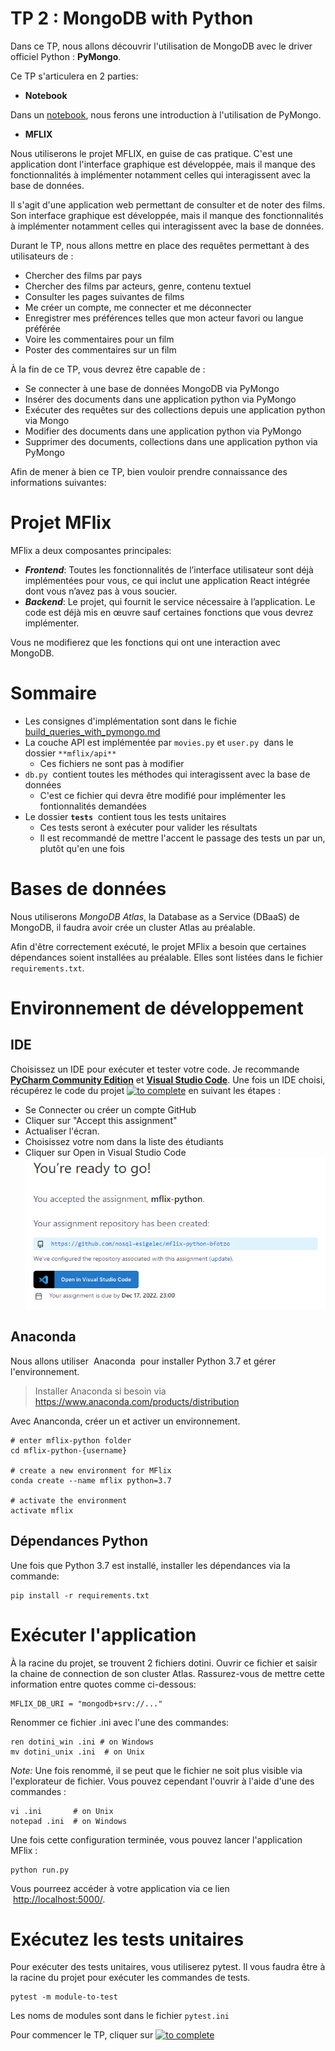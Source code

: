 # TP 2 : MongoDB with Python

Dans ce TP, nous allons découvrir l'utilisation de MongoDB avec le driver officiel Python : **PyMongo**.

Ce TP s'articulera en 2 parties:
- **Notebook** 

Dans un [notebook](getting_started_with_pymongo.ipynb), nous ferons une introduction à l'utilisation de PyMongo.
- **MFLIX**

Nous utiliserons le projet MFLIX, en guise de cas pratique. C'est une application dont l'interface graphique est développée, mais il manque des fonctionnalités à implémenter notamment celles qui interagissent avec la base de données. 
 
Il s'agit d'une application web permettant de consulter et de noter des films.
Son interface graphique est développée, mais il manque des fonctionnalités à implémenter notamment celles qui interagissent avec la base de données. 

Durant le TP, nous allons mettre en place des requêtes permettant à des utilisateurs de :

- Chercher des films par pays 
- Chercher des films par acteurs, genre, contenu textuel
- Consulter les pages suivantes de films 
- Me créer un compte, me connecter et me déconnecter 
- Enregistrer mes préférences telles que mon acteur favori ou langue préférée 
- Voire les commentaires pour un film 
- Poster des commentaires sur un film 

À la fin de ce TP, vous devrez être capable de :

- Se connecter à une base de données MongoDB via PyMongo
- Insérer des documents dans une application python via PyMongo
- Exécuter des requêtes sur des collections depuis une application python via Mongo
- Modifier des documents dans une application python via PyMongo
- Supprimer des documents, collections dans une application python via PyMongo

Afin de mener à bien ce TP, bien vouloir prendre connaissance des informations suivantes:

# Projet MFlix 

MFlix a deux composantes principales:

-   **_Frontend_**: Toutes les fonctionnalités de l’interface utilisateur sont déjà implémentées pour vous, ce qui inclut une application React intégrée dont vous n’avez pas à vous soucier.
-   **_Backend_**: Le projet, qui fournit le service nécessaire à l’application. Le code est déjà mis en œuvre sauf certaines fonctions que vous devrez implémenter.

Vous ne modifierez que les fonctions qui ont une interaction avec MongoDB.
# Sommaire

-   Les consignes d'implémentation sont dans le fichie [build_queries_with_pymongo.md](build_queries_with_pymongo.md)
-   La couche API est implémentée par `movies.py` et `user.py`  dans le dossier ``**mflix/api**`` 
    -   Ces fichiers ne sont pas à modifier
-   `db.py`  contient toutes les méthodes qui interagissent avec la base de données
    -   C'est ce fichier qui devra être modifié pour implémenter les fontionnalités demandées
-   Le dossier **``tests``**  contient tous les tests unitaires
    - Ces tests seront à exécuter pour valider les résultats
    - Il est recommandé de mettre l'accent le passage des tests un par un, plutôt qu'en une fois 
# Bases de données

Nous utiliserons _MongoDB Atlas_, la Database as a Service (DBaaS) de MongoDB, il faudra avoir crée un cluster Atlas au préalable. 

Afin d'être correctement exécuté, le projet MFlix a besoin que certaines dépendances soient installées au préalable. Elles sont listées dans le fichier `requirements.txt`.

# Environnement de développement 

## IDE
Choisissez un IDE pour exécuter et tester votre code. Je recommande **[PyCharm Community Edition](https://www.jetbrains.com/pycharm/download/)** et **[Visual Studio Code](https://code.visualstudio.com/)**.
Une fois un IDE choisi, récupérez le code du projet [![to complete](https://img.shields.io/badge/MFLIX!-2ea44f)](https://classroom.github.com/a/OMzGRSF0) en suivant les étapes :
- Se Connecter ou créer un compte GitHub 
- Cliquer sur "Accept this assignment"
- Actualiser l'écran. 
- Choisissez votre nom dans la liste des étudiants
- Cliquer sur Open in Visual Studio Code
![img.png](../data/images/classroom-assignment.png)

## Anaconda
Nous allons utiliser  Anaconda  pour installer Python 3.7 et gérer l'environnement.
> Installer Anaconda si besoin via https://www.anaconda.com/products/distribution

Avec Ananconda, créer un et activer un environnement. 

```shell
# enter mflix-python folder
cd mflix-python-{username}

# create a new environment for MFlix
conda create --name mflix python=3.7

# activate the environment
activate mflix
```

## Dépendances Python

Une fois que Python 3.7 est installé, installer les dépendances via la commande:
```
pip install -r requirements.txt
```

# Exécuter l'application

À la racine du projet, se trouvent 2 fichiers dotini.
Ouvrir ce fichier et saisir la chaine de connection de son cluster Atlas.
Rassurez-vous de mettre cette information entre quotes comme ci-dessous:

```
MFLIX_DB_URI = "mongodb+srv://..."
```

Renommer ce fichier .ini avec l'une des commandes:  

```
ren dotini_win .ini # on Windows
mv dotini_unix .ini  # on Unix
```

_Note:_ Une fois renommé, il se peut que le fichier ne soit plus visible via l'explorateur de fichier.
Vous pouvez cependant l'ouvrir à l'aide d'une des commandes :
```
vi .ini       # on Unix
notepad .ini  # on Windows
```

Une fois cette configuration terminée, vous pouvez lancer l'application MFlix :  

```
python run.py
```

Vous pourreez accéder à votre application via ce lien  [http://localhost:5000/](http://localhost:5000/).

# Exécutez les tests unitaires

Pour exécuter des tests unitaires, vous utiliserez pytest. Il vous faudra être à la racine du projet pour exécuter les commandes de tests.

```
pytest -m module-to-test
```

Les noms de modules sont dans le fichier `pytest.ini`

Pour commencer le TP, cliquer sur [![to complete](https://img.shields.io/badge/LET'S_CODE!-2ea44f)](build_queries_with_pymongo.md)


